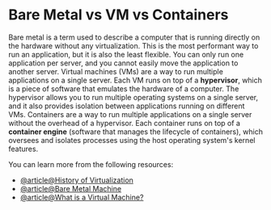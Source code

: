 # Bare Metal vs VM vs Containers

Bare metal is a term used to describe a computer that is running directly on the hardware without any virtualization. This is the most performant way to run an application, but it is also the least flexible. You can only run one application per server, and you cannot easily move the application to another server. Virtual machines (VMs) are a way to run multiple applications on a single server. Each VM runs on top of a **hypervisor**, which is a piece of software that emulates the hardware of a computer. The hypervisor allows you to run multiple operating systems on a single server, and it also provides isolation between applications running on different VMs. Containers are a way to run multiple applications on a single server without the overhead of a hypervisor. Each container runs on top of a **container engine** (software that manages the lifecycle of containers), which oversees and isolates processes using the host operating system's kernel features.

You can learn more from the following resources:

- [@article@History of Virtualization](https://courses.devopsdirective.com/docker-beginner-to-pro/lessons/01-history-and-motivation/03-history-of-virtualization)
- [@article@Bare Metal Machine](https://glossary.cncf.io/bare-metal-machine/)
- [@article@What is a Virtual Machine?](https://azure.microsoft.com/en-au/resources/cloud-computing-dictionary/what-is-a-virtual-machine)
